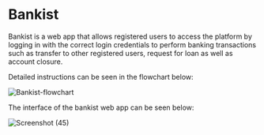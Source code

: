 # Bankist

Bankist is a web app that allows registered users to access the platform by logging in with the correct login credentials to perform banking transactions such as transfer to other registered users, request for loan as well as account closure. 

Detailed instructions can be seen in the flowchart below:



![Bankist-flowchart](https://user-images.githubusercontent.com/93651960/196291431-e4cd15b0-2f6a-4f1c-a212-64f6db174b61.png)


The interface of the bankist web app can be seen below:



![Screenshot (45)](https://user-images.githubusercontent.com/93651960/196291800-7092298f-13e3-46d2-bff5-15216700e0ce.png)
